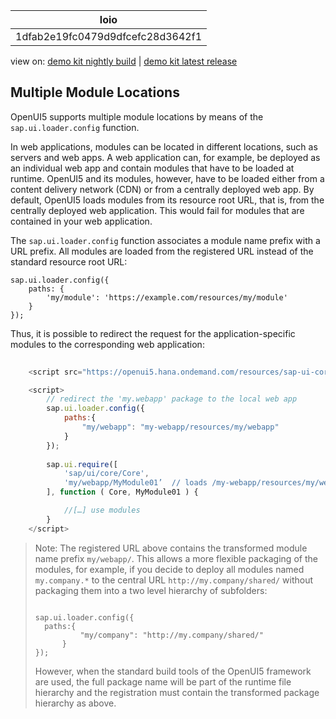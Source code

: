 <!-- loio1dfab2e19fc0479d9dfcefc28d3642f1 -->

| loio |
| -----|
| 1dfab2e19fc0479d9dfcefc28d3642f1 |

<div id="loio">

view on: [demo kit nightly build](https://openui5nightly.hana.ondemand.com/#/topic/1dfab2e19fc0479d9dfcefc28d3642f1) | [demo kit latest release](https://openui5.hana.ondemand.com/#/topic/1dfab2e19fc0479d9dfcefc28d3642f1)</div>

## Multiple Module Locations

OpenUI5 supports multiple module locations by means of the `sap.ui.loader.config` function.

In web applications, modules can be located in different locations, such as servers and web apps. A web application can, for example, be deployed as an individual web app and contain modules that have to be loaded at runtime. OpenUI5 and its modules, however, have to be loaded either from a content delivery network \(CDN\) or from a centrally deployed web app. By default, OpenUI5 loads modules from its resource root URL, that is, from the centrally deployed web application. This would fail for modules that are contained in your web application.

The `sap.ui.loader.config` function associates a module name prefix with a URL prefix. All modules are loaded from the registered URL instead of the standard resource root URL:

```
sap.ui.loader.config({
	paths: {
		'my/module': 'https://example.com/resources/my/module'
	}
});
```

Thus, it is possible to redirect the request for the application-specific modules to the corresponding web application:

``` js
			
	<script src="https://openui5.hana.ondemand.com/resources/sap-ui-core.js" ></script>

	<script>
		// redirect the 'my.webapp' package to the local web app
		sap.ui.loader.config({
			paths:{
				"my/webapp": "my-webapp/resources/my/webapp"
			}
		});
		
		sap.ui.require([
			'sap/ui/core/Core',	
			'my/webapp/MyModule01’	// loads /my-webapp/resources/my/webapp/MyModule01.js
		], function ( Core, MyModule01 ) {

			//[…] use modules
		}
	</script>
```

> Note:
> The registered URL above contains the transformed module name prefix `my/webapp/`. This allows a more flexible packaging of the modules, for example, if you decide to deploy all modules named `my.company.*` to the central URL `http://my.company/shared/` without packaging them into a two level hierarchy of subfolders:
> 
> ```
> 
> sap.ui.loader.config({
>  	paths:{
>    		"my/company": "http://my.company/shared/"
>       }
> });
> ```
> 
> However, when the standard build tools of the OpenUI5 framework are used, the full package name will be part of the runtime file hierarchy and the registration must contain the transformed package hierarchy as above.
> 
> 

